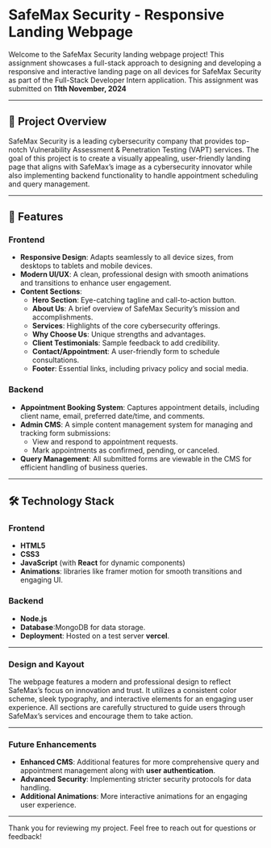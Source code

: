 # SafeMax Security - Responsive Landing Webpage

Welcome to the SafeMax Security landing webpage project! This assignment showcases a full-stack approach to designing and developing a responsive and interactive landing page on all devices for SafeMax Security as part of the Full-Stack Developer Intern application.
This assignment was submitted on **11th November, 2024**

---

## 📖 Project Overview

SafeMax Security is a leading cybersecurity company that provides top-notch Vulnerability Assessment & Penetration Testing (VAPT) services. The goal of this project is to create a visually appealing, user-friendly landing page that aligns with SafeMax’s image as a cybersecurity innovator while also implementing backend functionality to handle appointment scheduling and query management.

---

## 🚀 Features

### Frontend
- **Responsive Design**: Adapts seamlessly to all device sizes, from desktops to tablets and mobile devices.
- **Modern UI/UX**: A clean, professional design with smooth animations and transitions to enhance user engagement.
- **Content Sections**:
  - **Hero Section**: Eye-catching tagline and call-to-action button.
  - **About Us**: A brief overview of SafeMax Security’s mission and accomplishments.
  - **Services**: Highlights of the core cybersecurity offerings.
  - **Why Choose Us**: Unique strengths and advantages.
  - **Client Testimonials**: Sample feedback to add credibility.
  - **Contact/Appointment**: A user-friendly form to schedule consultations.
  - **Footer**: Essential links, including privacy policy and social media.

### Backend
- **Appointment Booking System**: Captures appointment details, including client name, email, preferred date/time, and comments.
- **Admin CMS**: A simple content management system for managing and tracking form submissions:
  - View and respond to appointment requests.
  - Mark appointments as confirmed, pending, or canceled.
- **Query Management**: All submitted forms are viewable in the CMS for efficient handling of business queries.

---

## 🛠️ Technology Stack

### Frontend
- **HTML5**
- **CSS3**
- **JavaScript** (with **React** for dynamic components)
- **Animations**: libraries like framer motion for smooth transitions and engaging UI.

### Backend
- **Node.js**
- **Database**:MongoDB for data storage.
- **Deployment**: Hosted on a test server **vercel**.

---

### Design and Kayout
The webpage features a modern and professional design to reflect SafeMax’s focus on innovation and trust. It utilizes a consistent color scheme, sleek typography, and interactive elements for an engaging user experience. All sections are carefully structured to guide users through SafeMax’s services and encourage them to take action.

---
### Future Enhancements
- **Enhanced CMS**: Additional features for more comprehensive query and appointment management along with **user authentication**.
- **Advanced Security**: Implementing stricter security protocols for data handling.
- **Additional Animations**: More interactive animations for an engaging user experience.

---

Thank you for reviewing my project. Feel free to reach out for questions or feedback!
